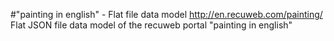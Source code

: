 #"painting in english" - Flat file data model
http://en.recuweb.com/painting/
Flat JSON file data model of the recuweb portal "painting in english"
